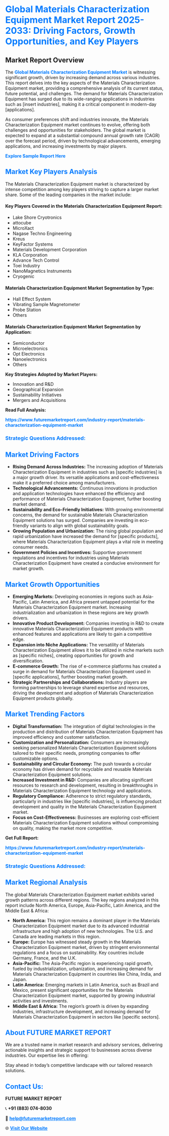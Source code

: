 <h1 style="color: #007BFF;">Global Materials Characterization Equipment Market Report 2025-2033: Driving Factors, Growth Opportunities, and Key Players</h1>

<section id="overview">
<h2>Market Report Overview</h2>
<p>The <a href="https://www.futuremarketreport.com/industry-report/materials-characterization-equipment-market" style="color: #007BFF; text-decoration: none;"><strong>Global Materials Characterization Equipment Market</strong></a> is witnessing significant growth, driven by increasing demand across various industries. This report delves into the key aspects of the Materials Characterization Equipment market, providing a comprehensive analysis of its current status, future potential, and challenges. The demand for Materials Characterization Equipment has surged due to its wide-ranging applications in industries such as [insert industries], making it a critical component in modern-day [applications].</p>
<p>As consumer preferences shift and industries innovate, the Materials Characterization Equipment market continues to evolve, offering both challenges and opportunities for stakeholders. The global market is expected to expand at a substantial compound annual growth rate (CAGR) over the forecast period, driven by technological advancements, emerging applications, and increasing investments by major players.</p>
</section>

<section id="overview">
<p><a href="https://www.futuremarketreport.com/request-sample/reportId=50296" style="color: #007BFF; text-decoration: none;"><strong>Explore Sample Report Here</strong></a></p>
</section>

<section id="key-players">
<h2 style="color: #007BFF;">Market Key Players Analysis</h2>
<p>The Materials Characterization Equipment market is characterized by intense competition among key players striving to capture a larger market share. Some of the leading companies in the market include:</p>
<h4>Key Players Covered in the Materials Characterization Equipment Report:</h4>
<ul><li>Lake Shore Cryotronics</li><li>attocube</li><li>MicroXact</li><li>Nagase Techno Engineering</li><li>Kreus</li><li>KeyFactor Systems</li><li>Materials Development Corporation</li><li>KLA Corporation</li><li>Advance Tech Control</li><li>Toei Industry</li><li>NanoMagnetics Instruments</li><li>Cryogenic</li></ul>
<h4>Materials Characterization Equipment Market Segmentation by Type:</h4>
<ul><li>Hall Effect System</li><li>Vibrating Sample Magnetometer</li><li>Probe Station</li><li>Others</li></ul>

<h4>Materials Characterization Equipment Market Segmentation by Application:</h4>
<ul><li>Semiconductor</li><li>Microelectronics</li><li>Opt Electronics</li><li>Nanoelectronics</li><li>Others</li></ul>
<p><strong>Key Strategies Adopted by Market Players:</strong></p>
<ul>
<li>Innovation and R&D</li>
<li>Geographical Expansion</li>
<li>Sustainability Initiatives</li>
<li>Mergers and Acquisitions</li>
</ul>
</section>

<section>
<p><strong>Read Full Analysis: </strong></p><a href="https://www.futuremarketreport.com/industry-report/materials-characterization-equipment-market" style="color: #007BFF; text-decoration: none;"><strong>https://www.futuremarketreport.com/industry-report/materials-characterization-equipment-market</strong></a>
<h3 style="color: #007BFF;">Strategic Questions Addressed:</h3>
</section>

<section id="driving-factors">
<h2 style="color: #007BFF;">Market Driving Factors</h2>
<ul>
<li><strong>Rising Demand Across Industries:</strong> The increasing adoption of Materials Characterization Equipment in industries such as [specific industries] is a major growth driver. Its versatile applications and cost-effectiveness make it a preferred choice among manufacturers.</li>
<li><strong>Technological Advancements:</strong> Continuous innovations in production and application technologies have enhanced the efficiency and performance of Materials Characterization Equipment, further boosting market demand.</li>
<li><strong>Sustainability and Eco-Friendly Initiatives:</strong> With growing environmental concerns, the demand for sustainable Materials Characterization Equipment solutions has surged. Companies are investing in eco-friendly variants to align with global sustainability goals.</li>
<li><strong>Growing Population and Urbanization:</strong> The rising global population and rapid urbanization have increased the demand for [specific products], where Materials Characterization Equipment plays a vital role in meeting consumer needs.</li>
<li><strong>Government Policies and Incentives:</strong> Supportive government regulations and incentives for industries using Materials Characterization Equipment have created a conducive environment for market growth.</li>
</ul>
</section>

<section id="growth-opportunities">
<h2 style="color: #007BFF;">Market Growth Opportunities</h2>
<ul>
<li><strong>Emerging Markets:</strong> Developing economies in regions such as Asia-Pacific, Latin America, and Africa present untapped potential for the Materials Characterization Equipment market. Increasing industrialization and urbanization in these regions are key growth drivers.</li>
<li><strong>Innovative Product Development:</strong> Companies investing in R&D to create innovative Materials Characterization Equipment products with enhanced features and applications are likely to gain a competitive edge.</li>
<li><strong>Expansion into Niche Applications:</strong> The versatility of Materials Characterization Equipment allows it to be utilized in niche markets such as [specific niches], creating opportunities for growth and diversification.</li>
<li><strong>E-commerce Growth:</strong> The rise of e-commerce platforms has created a surge in demand for Materials Characterization Equipment used in [specific applications], further boosting market growth.</li>
<li><strong>Strategic Partnerships and Collaborations:</strong> Industry players are forming partnerships to leverage shared expertise and resources, driving the development and adoption of Materials Characterization Equipment products globally.</li>
</ul>
</section>

<section id="trending-factors">
<h2 style="color: #007BFF;">Market Trending Factors</h2>
<ul>
<li><strong>Digital Transformation:</strong> The integration of digital technologies in the production and distribution of Materials Characterization Equipment has improved efficiency and customer satisfaction.</li>
<li><strong>Customization and Personalization:</strong> Consumers are increasingly seeking personalized Materials Characterization Equipment solutions tailored to their specific needs, prompting companies to offer customizable options.</li>
<li><strong>Sustainability and Circular Economy:</strong> The push towards a circular economy has driven demand for recyclable and reusable Materials Characterization Equipment solutions.</li>
<li><strong>Increased Investment in R&D:</strong> Companies are allocating significant resources to research and development, resulting in breakthroughs in Materials Characterization Equipment technology and applications.</li>
<li><strong>Regulatory Compliance:</strong> Adherence to strict regulatory standards, particularly in industries like [specific industries], is influencing product development and quality in the Materials Characterization Equipment market.</li>
<li><strong>Focus on Cost-Effectiveness:</strong> Businesses are exploring cost-efficient Materials Characterization Equipment solutions without compromising on quality, making the market more competitive.</li>
</ul>
</section>

<section>
<p><strong>Get Full Report: </strong></p><a href="https://www.futuremarketreport.com/industry-report/materials-characterization-equipment-market" style="color: #007BFF; text-decoration: none;"><strong>https://www.futuremarketreport.com/industry-report/materials-characterization-equipment-market</strong></a>
<h3 style="color: #007BFF;">Strategic Questions Addressed:</h3>
</section>


<section id="regional-analysis">
<h2 style="color: #007BFF;">Market Regional Analysis</h2>
<p>The global Materials Characterization Equipment market exhibits varied growth patterns across different regions. The key regions analyzed in this report include North America, Europe, Asia-Pacific, Latin America, and the Middle East & Africa:</p>
<ul>
<li><strong>North America:</strong> This region remains a dominant player in the Materials Characterization Equipment market due to its advanced industrial infrastructure and high adoption of new technologies. The U.S. and Canada are leading markets in this region.</li>
<li><strong>Europe:</strong> Europe has witnessed steady growth in the Materials Characterization Equipment market, driven by stringent environmental regulations and a focus on sustainability. Key countries include Germany, France, and the U.K.</li>
<li><strong>Asia-Pacific:</strong> The Asia-Pacific region is experiencing rapid growth, fueled by industrialization, urbanization, and increasing demand for Materials Characterization Equipment in countries like China, India, and Japan.</li>
<li><strong>Latin America:</strong> Emerging markets in Latin America, such as Brazil and Mexico, present significant opportunities for the Materials Characterization Equipment market, supported by growing industrial activities and investments.</li>
<li><strong>Middle East & Africa:</strong> The region’s growth is driven by expanding industries, infrastructure development, and increasing demand for Materials Characterization Equipment in sectors like [specific sectors].</li>
</ul>
</section>

<footer>
<h2 style="color: #007BFF;">About FUTURE MARKET REPORT</h2>
<p>We are a trusted name in market research and advisory services, delivering actionable insights and strategic support to businesses across diverse industries. Our expertise lies in offering:</p>

<p>Stay ahead in today’s competitive landscape with our tailored research solutions.</p>

<h2 style="color: #007BFF;">Contact Us:</h2>
<p><strong>FUTURE MARKET REPORT</strong></p>
<p>📞 <strong>+91 (883) 074-8030</strong></p>
<p>📧 <strong><a href="mailto:help@futuremarketreport.com" style="color: #007BFF;">help@futuremarketreport.com</a></strong></p>
<p>🌐 <strong><a href="https://www.futuremarketreport.com/" style="color: #007BFF;">Visit Our Website</a></strong></p>
</footer>